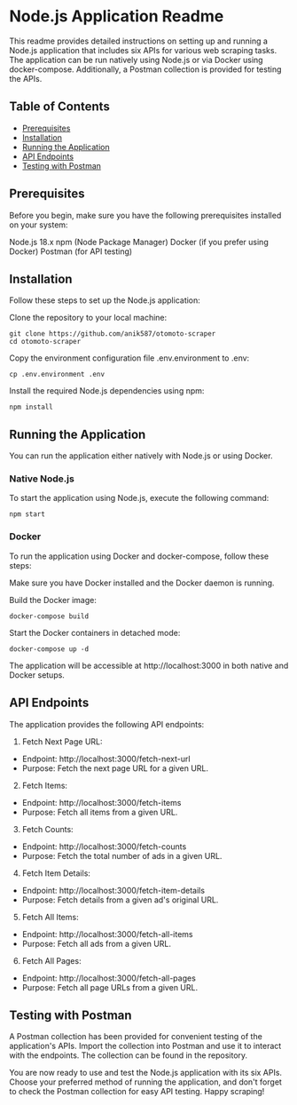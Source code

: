 # Node.js Application Readme

This readme provides detailed instructions on setting up and running a Node.js application that includes six APIs for various web scraping tasks. The application can be run natively using Node.js or via Docker using docker-compose. Additionally, a Postman collection is provided for testing the APIs.

## Table of Contents
- [Prerequisites](1)
- [Installation](2)
- [Running the Application](3)
- [API Endpoints](4)
- [Testing with Postman](5)

## Prerequisites

Before you begin, make sure you have the following prerequisites installed on your system:

Node.js 18.x
npm (Node Package Manager)
Docker (if you prefer using Docker)
Postman (for API testing)

## Installation
Follow these steps to set up the Node.js application:

Clone the repository to your local machine:

```
git clone https://github.com/anik587/otomoto-scraper
cd otomoto-scraper
```
Copy the environment configuration file .env.environment to .env:
```
cp .env.environment .env
```

Install the required Node.js dependencies using npm:

```
npm install
```
## Running the Application
You can run the application either natively with Node.js or using Docker.

### Native Node.js
To start the application using Node.js, execute the following command:
```
npm start
```
### Docker
To run the application using Docker and docker-compose, follow these steps:

Make sure you have Docker installed and the Docker daemon is running.

Build the Docker image:
```
docker-compose build
```
Start the Docker containers in detached mode:
```
docker-compose up -d
```
The application will be accessible at http://localhost:3000 in both native and Docker setups.

## API Endpoints
The application provides the following API endpoints:

1. Fetch Next Page URL:

- Endpoint: http://localhost:3000/fetch-next-url
- Purpose: Fetch the next page URL for a given URL.

2. Fetch Items:

- Endpoint: http://localhost:3000/fetch-items
- Purpose: Fetch all items from a given URL.
3. Fetch Counts:

- Endpoint: http://localhost:3000/fetch-counts
- Purpose: Fetch the total number of ads in a given URL.
4. Fetch Item Details:

- Endpoint: http://localhost:3000/fetch-item-details
- Purpose: Fetch details from a given ad's original URL.
5. Fetch All Items:

- Endpoint: http://localhost:3000/fetch-all-items
- Purpose: Fetch all ads from a given URL.
6. Fetch All Pages:

- Endpoint: http://localhost:3000/fetch-all-pages
- Purpose: Fetch all page URLs from a given URL.

## Testing with Postman
A Postman collection has been provided for convenient testing of the application's APIs. Import the collection into Postman and use it to interact with the endpoints. The collection can be found in the repository.

You are now ready to use and test the Node.js application with its six APIs. Choose your preferred method of running the application, and don't forget to check the Postman collection for easy API testing. Happy scraping!

[1]:https://github.com/anik587/otomoto-scraper#prerequisites/
[2]:https://github.com/anik587/otomoto-scraper#installation
[3]:https://github.com/anik587/otomoto-scraper#running-the-application
[4]:https://github.com/anik587/otomoto-scraper#api-endpoints
[5]:https://github.com/anik587/otomoto-scraper#testing-with-postman

